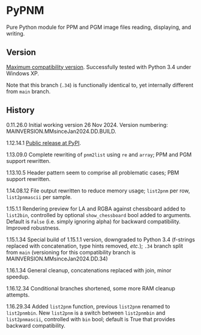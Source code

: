 # PyPNM

Pure Python module for PPM and PGM image files reading, displaying, and writing.

## Version

[Maximum compatibility version](https://github.com/Dnyarri/PyPNM/tree/py34/).
Successfully tested with Python 3.4 under Windows XP.

Note that this branch (`.34`) is functionally identical to, yet internally different from `main` branch.

## History

0.11.26.0   Initial working version 26 Nov 2024.
Version numbering: MAINVERSION.MMsinceJan2024.DD.BUILD.

1.12.14.1   [Public release at PyPI](https://pypi.org/project/PyPNM/).

1.13.09.0   Complete rewriting of `pnm2list` using `re` and `array`; PPM and PGM support rewritten.

1.13.10.5   Header pattern seem to comprise all problematic cases; PBM support rewritten.

1.14.08.12  File output rewritten to reduce memory usage; `list2pnm` per row, `list2pnmascii` per sample.

1.15.1.1    Rendering preview for LA and RGBA against chessboard added to `list2bin`,
controlled by optional `show_chessboard` bool added to arguments.
Default is `False` (i.e. simply ignoring alpha) for backward compatibility.
Improved robustness.

1.15.1.34   Special build of 1.15.1.1 version, downgraded to Python 3.4
(f-strings replaced with concatenation, type hints removed, *etc.*); `.34` branch split from `main`
(versioning for this compatibility branch is MAINVERSION.MMsinceJan2024.DD.34)

1.16.1.34   General cleanup, concatenations replaced with join, minor speedup.

1.16.12.34  Conditional branches shortened, some more RAM cleanup attempts.

1.16.29.34  Added `list2pnm` function, previous `list2pnm` renamed to `list2pnmbin`.
New `list2pnm` is a switch between `list2pnmbin` and `list2pnmascii`, controlled with `bin` bool; default is True that provides backward compatibility.
